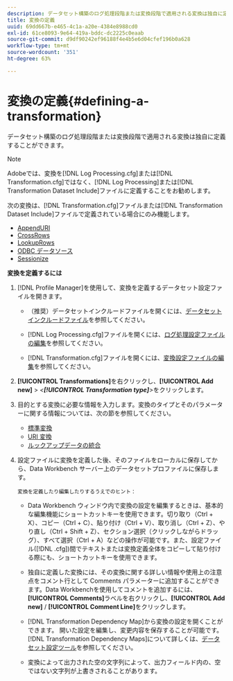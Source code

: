 ```yaml
---
description: データセット構築のログ処理段階または変換段階で適用される変換は独自に定義することができます。
title: 変換の定義
uuid: 69dd667b-e465-4c1a-a20e-4384e8988cd0
exl-id: 61ce8093-9e64-419a-bddc-dc2225c0eaab
source-git-commit: d9df90242ef96188f4e4b5e6d04cfef196b0a628
workflow-type: tm+mt
source-wordcount: '351'
ht-degree: 63%

---
```


# 変換の定義{#defining-a-transformation}

データセット構築のログ処理段階または変換段階で適用される変換は独自に定義することができます。

>[!NOTE]
>
>Adobeでは、変換を[!DNL Log Processing.cfg]または[!DNL Transformation.cfg]ではなく、[!DNL Log Processing]または[!DNL Transformation Dataset Include]ファイルに定義することをお勧めします。

次の変換は、[!DNL Transformation.cfg]ファイルまたは[!DNL Transformation Dataset Include]ファイルで定義されている場合にのみ機能します。

* [AppendURI](../../../home/c-dataset-const-proc/c-data-trans/c-transf-types/c-uri-transf/c-appenduri.md#concept-a0df05dd958645bf8219fc7b0b675ee4)
* [CrossRows](../../../home/c-dataset-const-proc/c-data-trans/c-transf-types/c-standard-transf/c-crossrows.md#concept-fcace08804f54db397ed631cc13ff4f2)
* [LookupRows](../../../home/c-dataset-const-proc/c-data-trans/c-transf-types/c-standard-transf/c-lookuprows.md#concept-4bd9a1f13ee243e592a6a0008053134f)
* [ODBC データソース](../../../home/c-dataset-const-proc/c-log-proc-config-file/c-odbc-data-sources.md#concept-5f2cf635081d44beab826ef5ec8cf4e3)
* [Sessionize](../../../home/c-dataset-const-proc/c-data-trans/c-transf-types/c-standard-transf/c-sessionize.md#concept-b1af95c8cba34b248f86de883d914bc0)

**変換を定義するには**

1. [!DNL Profile Manager]を使用して、変換を定義するデータセット設定ファイルを開きます。

   * （推奨）データセットインクルードファイルを開くには、[データセットインクルードファイル](../../../home/c-dataset-const-proc/c-dataset-inc-files/c-abt-dataset-inc-files.md)を参照してください。
   * [!DNL Log Processing.cfg]ファイルを開くには、[ログ処理設定ファイルの編集](../../../home/c-dataset-const-proc/c-log-proc-config-file/t-edit-log-proc-config-file.md#task-6a2fa1b735cb4eefad730f0a3a7858e5)を参照してください。

   * [!DNL Transformation.cfg]ファイルを開くには、[変換設定ファイルの編集](../../../home/c-dataset-const-proc/c-trans-config-file/t-edit-trans-config-file.md#task-cfef4142c1bf4437a669d1fdc75cabbc)を参照してください。

1. **[!UICONTROL Transformations]**&#x200B;を右クリックし、**[!UICONTROL Add new]** > *&lt;**[!UICONTROL Transformation type]**>*&#x200B;をクリックします。
1. 目的とする変換に必要な情報を入力します。変換のタイプとそのパラメーターに関する情報については、次の節を参照してください。

   * [標準変換](../../../home/c-dataset-const-proc/c-data-trans/c-transf-types/c-standard-transf/c-standard-transf.md#concept-25f4bdbf8fe74c4aaeb2fcd226243886)
   * [URI 変換](../../../home/c-dataset-const-proc/c-data-trans/c-transf-types/c-uri-transf/c-uri-transf.md#concept-2dfa0ffcd83d4fb69c1f42ad50dea125)
   * [ルックアップデータの統合](../../../home/c-dataset-const-proc/c-data-trans/c-int-lookup-data/c-int-lookup-data.md#concept-08ff70769a464f50ab14299a344f05c7)

1. 設定ファイルに変換を定義した後、そのファイルをローカルに保存してから、Data Workbench サーバー上のデータセットプロファイルに保存します。

       変換を定義したり編集したりするうえでのヒント：
   
   * Data Workbench ウィンドウ内で変換の設定を編集するときは、基本的な編集機能にショートカットキーを使用できます。切り取り（Ctrl + X）、コピー（Ctrl + C）、貼り付け（Ctrl + V）、取り消し（Ctrl + Z）、やり直し（Ctrl + Shift + Z）、セクション選択（クリックしながらドラッグ）、すべて選択（Ctrl + A）などの操作が可能です。また、設定ファイル([!DNL .cfg])間でテキストまたは変換定義全体をコピーして貼り付ける際にも、ショートカットキーを使用できます。
   * 独自に定義した変換には、その変換に関する詳しい情報や使用上の注意点をコメント行として Comments パラメーターに追加することができます。Data Workbenchを使用してコメントを追加するには、**[!UICONTROL Comments]**&#x200B;ラベルを右クリックし、**[!UICONTROL Add new]** / **[!UICONTROL Comment Line]**&#x200B;をクリックします。

   * [!DNL Transformation Dependency Map]から変換の設定を開くことができます。 開いた設定を編集し、変更内容を保存することが可能です。[!DNL Transformation Dependency Maps]について詳しくは、[データセット設定ツール](../../../home/c-dataset-const-proc/c-dataset-config-tools/c-dataset-config-tools.md#concept-6e058b7691834cf79dcfd1573f78d4f5)を参照してください。

   * 変換によって出力された空の文字列によって、出力フィールド内の、空ではない文字列が上書きされることがあります。
